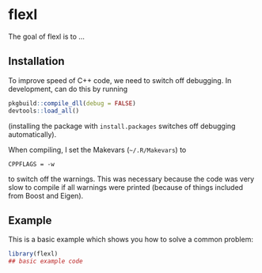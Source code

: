 
<!-- README.md is generated from README.Rmd. Please edit that file -->

# flexl

<!-- badges: start -->

<!-- badges: end -->

The goal of flexl is to …

## Installation

To improve speed of C++ code, we need to switch off debugging. In
development, can do this by running

``` r
pkgbuild::compile_dll(debug = FALSE)
devtools::load_all()
```

(installing the package with `install.packages` switches off debugging
automatically).

When compiling, I set the Makevars (`~/.R/Makevars`) to

    CPPFLAGS = -w

to switch off the warnings. This was necessary because the code was very
slow to compile if all warnings were printed (because of things included
from Boost and Eigen).

## Example

This is a basic example which shows you how to solve a common problem:

``` r
library(flexl)
## basic example code
```

